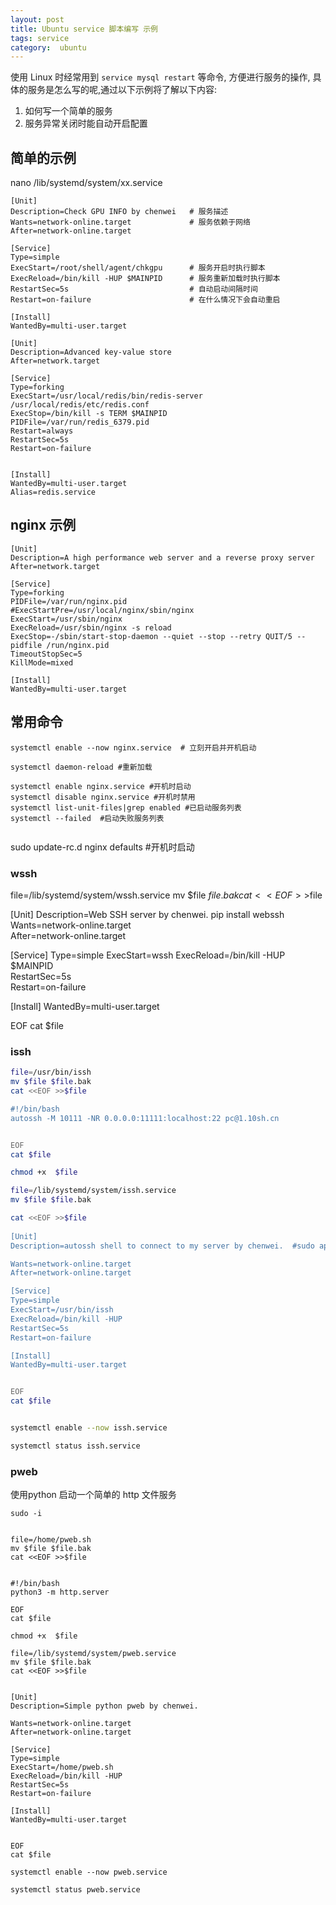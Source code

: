 ```yaml
---
layout: post
title: Ubuntu service 脚本编写 示例
tags: service
category:  ubuntu
---
```


使用 Linux 时经常用到 ` service mysql restart ` 等命令, 方便进行服务的操作,
具体的服务是怎么写的呢,通过以下示例将了解以下内容:

1. 如何写一个简单的服务
2. 服务异常关闭时能自动开启配置


 
## 简单的示例


nano /lib/systemd/system/xx.service 

```
[Unit]
Description=Check GPU INFO by chenwei   # 服务描述
Wants=network-online.target             # 服务依赖于网络
After=network-online.target

[Service]
Type=simple
ExecStart=/root/shell/agent/chkgpu      # 服务开启时执行脚本
ExecReload=/bin/kill -HUP $MAINPID      # 服务重新加载时执行脚本
RestartSec=5s                           # 自动启动间隔时间
Restart=on-failure                      # 在什么情况下会自动重启

[Install]
WantedBy=multi-user.target  
```


```
[Unit]
Description=Advanced key-value store
After=network.target

[Service]
Type=forking
ExecStart=/usr/local/redis/bin/redis-server /usr/local/redis/etc/redis.conf
ExecStop=/bin/kill -s TERM $MAINPID
PIDFile=/var/run/redis_6379.pid
Restart=always
RestartSec=5s
Restart=on-failure


[Install]
WantedBy=multi-user.target
Alias=redis.service
```

## nginx 示例

```
[Unit]
Description=A high performance web server and a reverse proxy server
After=network.target

[Service]
Type=forking
PIDFile=/var/run/nginx.pid
#ExecStartPre=/usr/local/nginx/sbin/nginx 
ExecStart=/usr/sbin/nginx 
ExecReload=/usr/sbin/nginx -s reload
ExecStop=-/sbin/start-stop-daemon --quiet --stop --retry QUIT/5 --pidfile /run/nginx.pid
TimeoutStopSec=5
KillMode=mixed

[Install]
WantedBy=multi-user.target

```

## 常用命令

```
systemctl enable --now nginx.service  # 立刻开启并开机启动

systemctl daemon-reload #重新加载

systemctl enable nginx.service #开机时启动
systemctl disable nginx.service #开机时禁用
systemctl list-unit-files|grep enabled #已启动服务列表
systemctl --failed  #启动失败服务列表
 
```


sudo update-rc.d nginx defaults #开机时启动


### wssh
 
file=/lib/systemd/system/wssh.service 
mv $file $file.bak
cat <<EOF >>$file

[Unit]
Description=Web SSH server by chenwei.  pip install webssh
Wants=network-online.target           
After=network-online.target

[Service]
Type=simple
ExecStart=wssh
ExecReload=/bin/kill -HUP $MAINPID    
RestartSec=5s                         
Restart=on-failure                    

[Install]
WantedBy=multi-user.target  

EOF
cat $file



### issh

		
 

```bash
file=/usr/bin/issh
mv $file $file.bak
cat <<EOF >>$file

#!/bin/bash
autossh -M 10111 -NR 0.0.0.0:11111:localhost:22 pc@1.10sh.cn


EOF
cat $file

chmod +x  $file

file=/lib/systemd/system/issh.service
mv $file $file.bak

cat <<EOF >>$file
 
[Unit]
Description=autossh shell to connect to my server by chenwei.  #sudo apt  install autossh

Wants=network-online.target
After=network-online.target

[Service]
Type=simple
ExecStart=/usr/bin/issh
ExecReload=/bin/kill -HUP
RestartSec=5s
Restart=on-failure

[Install]
WantedBy=multi-user.target


EOF
cat $file


systemctl enable --now issh.service

systemctl status issh.service

``` 


### pweb

使用python 启动一个简单的 http 文件服务

```
sudo -i


file=/home/pweb.sh
mv $file $file.bak
cat <<EOF >>$file


#!/bin/bash
python3 -m http.server

EOF
cat $file

chmod +x  $file

file=/lib/systemd/system/pweb.service
mv $file $file.bak
cat <<EOF >>$file

 
[Unit]
Description=Simple python pweb by chenwei.

Wants=network-online.target
After=network-online.target

[Service]
Type=simple
ExecStart=/home/pweb.sh
ExecReload=/bin/kill -HUP
RestartSec=5s
Restart=on-failure

[Install]
WantedBy=multi-user.target


EOF
cat $file

systemctl enable --now pweb.service

systemctl status pweb.service
```
